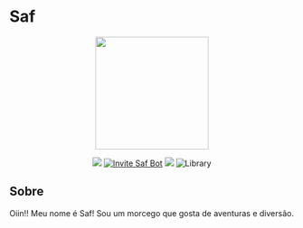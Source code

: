 # Saf

<p align="center">
  <img width="200" src="https://cdn.discordapp.com/attachments/633412766312431630/639208949110800385/SafDiscord.jpg">
</p>
<p align="center">  
  <img src="https://api.codacy.com/project/badge/Grade/ee58a05ca5c94311883c91938dd6ad73">
  <a href="https://discordapp.com/oauth2/authorize?client_id=549686466146467850&scope=bot&permissions=8" target="_blank"><img
    src="https://img.shields.io/badge/invite-to%20your%20Discord%20server-7289da.svg?style=flat-square&logo=discord" alt="Invite Saf Bot"></a>
  <a title="Dependencies" target="_blank" href="https://david-dm.org/izaky/Saf/"><img src="https://david-dm.org/izaky/Saf.svg?style=flat-square"></a>
  <img src="https://img.shields.io/badge/library-discord.js-blue.svg?style=flat-square" alt="Library">  
</p>

## Sobre

Oiin!! Meu nome é Saf! Sou um morcego que gosta de aventuras e diversão.